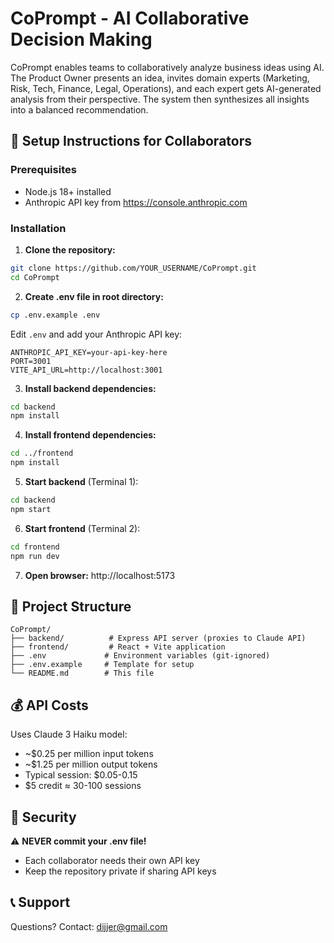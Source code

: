 # CoPrompt - AI Collaborative Decision Making

CoPrompt enables teams to collaboratively analyze business ideas using AI. The Product Owner presents an idea, invites domain experts (Marketing, Risk, Tech, Finance, Legal, Operations), and each expert gets AI-generated analysis from their perspective. The system then synthesizes all insights into a balanced recommendation.

## 🚀 Setup Instructions for Collaborators

### Prerequisites
- Node.js 18+ installed
- Anthropic API key from https://console.anthropic.com

### Installation

1. **Clone the repository:**
```bash
git clone https://github.com/YOUR_USERNAME/CoPrompt.git
cd CoPrompt
```

2. **Create .env file in root directory:**
```bash
cp .env.example .env
```

Edit `.env` and add your Anthropic API key:
```
ANTHROPIC_API_KEY=your-api-key-here
PORT=3001
VITE_API_URL=http://localhost:3001
```

3. **Install backend dependencies:**
```bash
cd backend
npm install
```

4. **Install frontend dependencies:**
```bash
cd ../frontend
npm install
```

5. **Start backend** (Terminal 1):
```bash
cd backend
npm start
```

6. **Start frontend** (Terminal 2):
```bash
cd frontend
npm run dev
```

7. **Open browser:** http://localhost:5173

## 📁 Project Structure
```
CoPrompt/
├── backend/          # Express API server (proxies to Claude API)
├── frontend/         # React + Vite application
├── .env             # Environment variables (git-ignored)
├── .env.example     # Template for setup
└── README.md        # This file
```

## 💰 API Costs

Uses Claude 3 Haiku model:
- ~$0.25 per million input tokens
- ~$1.25 per million output tokens
- Typical session: $0.05-0.15
- $5 credit ≈ 30-100 sessions

## 🔐 Security

⚠️ **NEVER commit your .env file!**
- Each collaborator needs their own API key
- Keep the repository private if sharing API keys

## 📞 Support

Questions? Contact: dijjer@gmail.com